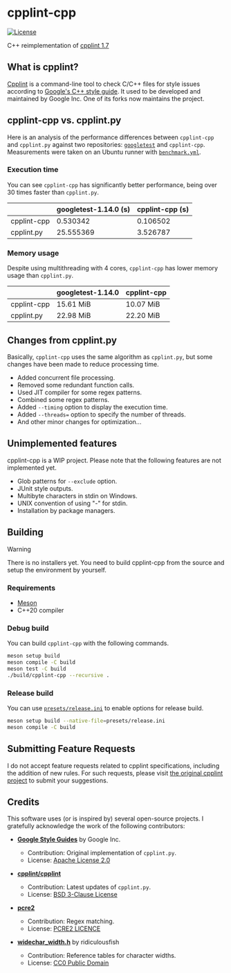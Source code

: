 # cpplint-cpp

[![License](https://img.shields.io/badge/License-BSD_3--Clause-green.svg)](https://opensource.org/licenses/BSD-3-Clause)

C++ reimplementation of [cpplint 1.7](https://github.com/cpplint/cpplint/tree/ab7335bcc734f6d21226631060888bfb77bbc9d7)

## What is cpplint?

[Cpplint](https://github.com/cpplint/cpplint) is a command-line tool to check C/C++ files for style issues according to [Google's C++ style guide](http://google.github.io/styleguide/cppguide.html).
It used to be developed and maintained by Google Inc. One of its forks now maintains the project.

## cpplint-cpp vs. cpplint.py

Here is an analysis of the performance differences between `cpplint-cpp` and `cpplint.py` against two repositories:
[`googletest`](https://github.com/google/googletest) and `cpplint-cpp`.
Measurements were taken on an Ubuntu runner with [`benchmark.yml`](.github/workflows/benchmark.yml).

### Execution time

You can see `cpplint-cpp` has significantly better performance, being over 30 times faster than `cpplint.py`.

|             | googletest-1.14.0 (s) | cpplint-cpp (s) |
| ----------- | --------------------- | --------------- |
| cpplint-cpp | 0.530342              | 0.106502        |
| cpplint.py  | 25.555369             | 3.526787        |

### Memory usage

Despite using multithreading with 4 cores, `cpplint-cpp` has lower memory usage than `cpplint.py`.

|             | googletest-1.14.0 | cpplint-cpp |
| ----------- | ----------------- | ----------- |
| cpplint-cpp | 15.61 MiB         | 10.07 MiB   |
| cpplint.py  | 22.98 MiB         | 22.20 MiB   |

## Changes from cpplint.py

Basically, `cpplint-cpp` uses the same algorithm as `cpplint.py`, but some changes have been made to reduce processing time.

- Added concurrent file processing.
- Removed some redundant function calls.
- Used JIT compiler for some regex patterns.
- Combined some regex patterns.
- Added `--timing` option to display the execution time.
- Added `--threads=` option to specify the number of threads.
- And other minor changes for optimization...

## Unimplemented features

cpplint-cpp is a WIP project. Please note that the following features are not implemented yet.

- Glob patterns for `--exclude` option.
- JUnit style outputs.
- Multibyte characters in stdin on Windows.
- UNIX convention of using "-" for stdin.
- Installation by package managers.

## Building

> [!Warning]
> There is no installers yet. You need to build cpplint-cpp from the source and setup the environment by yourself.

### Requirements

- [Meson](https://github.com/mesonbuild/meson)
- C++20 compiler

### Debug build

You can build `cpplint-cpp` with the following commands.

```sh
meson setup build
meson compile -C build
meson test -C build
./build/cpplint-cpp --recursive .
```

### Release build

You can use [`presets/release.ini`](./presets/release.ini) to enable options for release build.

```sh
meson setup build --native-file=presets/release.ini
meson compile -C build
```

## Submitting Feature Requests

I do not accept feature requests related to cpplint specifications, including the addition of new rules.
For such requests, please visit [the original cpplint project](https://github.com/cpplint/cpplint/issues) to submit your suggestions.

## Credits

This software uses (or is inspired by) several open-source projects. I gratefully acknowledge the work of the following contributors:

- **[Google Style Guides](https://github.com/google/styleguide)** by Google Inc.
  - Contribution: Original implementation of `cpplint.py`.
  - License: [Apache License 2.0](https://github.com/google/styleguide/blob/gh-pages/LICENSE)

- **[cpplint/cpplint](https://github.com/cpplint/cpplint)**
  - Contribution: Latest updates of `cpplint.py`.
  - License: [BSD 3-Clause License](https://github.com/cpplint/cpplint/blob/master/LICENSE)

- **[pcre2](https://github.com/PCRE2Project/pcre2)**
  - Contribution: Regex matching.
  - License: [PCRE2 LICENCE](https://github.com/PCRE2Project/pcre2/blob/master/LICENCE)

- **[widechar_width.h](https://github.com/ridiculousfish/widecharwidth/blob/master/widechar_width.h)** by ridiculousfish
  - Contribution: Reference tables for character widths.
  - License: [CC0 Public Domain](https://github.com/ridiculousfish/widecharwidth/blob/master/LICENSE)
